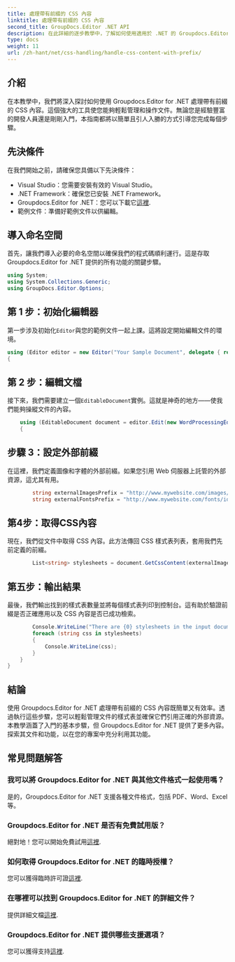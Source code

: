 ```yaml
---
title: 處理帶有前綴的 CSS 內容
linktitle: 處理帶有前綴的 CSS 內容
second_title: GroupDocs.Editor .NET API
description: 在此詳細的逐步教學中，了解如何使用適用於 .NET 的 Groupdocs.Editor 處理帶有前綴的 CSS 內容。非常適合各個層級的開發人員。
type: docs
weight: 11
url: /zh-hant/net/css-handling/handle-css-content-with-prefix/
---
```

## 介紹
在本教學中，我們將深入探討如何使用 Groupdocs.Editor for .NET 處理帶有前綴的 CSS 內容。這個強大的工具使您能夠輕鬆管理和操作文件。無論您是經驗豐富的開發人員還是剛剛入門，本指南都將以簡單且引人入勝的方式引導您完成每個步驟。
## 先決條件
在我們開始之前，請確保您具備以下先決條件：
- Visual Studio：您需要安裝有效的 Visual Studio。
- .NET Framework：確保您已安裝 .NET Framework。
-  Groupdocs.Editor for .NET：您可以下載它[這裡](https://releases.groupdocs.com/editor/net/).
- 範例文件：準備好範例文件以供編輯。
## 導入命名空間
首先，讓我們導入必要的命名空間以確保我們的程式碼順利運行。這是存取 Groupdocs.Editor for .NET 提供的所有功能的關鍵步驟。
```csharp
using System;
using System.Collections.Generic;
using GroupDocs.Editor.Options;
```
## 第 1 步：初始化編輯器
第一步涉及初始化`Editor`與您的範例文件一起上課。這將設定開始編輯文件的環境。
```csharp
using (Editor editor = new Editor("Your Sample Document", delegate { return new WordProcessingLoadOptions(); }))
{
```
## 第 2 步：編輯文檔
接下來，我們需要建立一個`EditableDocument`實例。這就是神奇的地方——使我們能夠操縱文件的內容。
```csharp
    using (EditableDocument document = editor.Edit(new WordProcessingEditOptions()))
    {
```
## 步驟 3：設定外部前綴
在這裡，我們定義圖像和字體的外部前綴。如果您引用 Web 伺服器上託管的外部資源，這尤其有用。
```csharp
        string externalImagesPrefix = "http://www.mywebsite.com/images/id=";
        string externalFontsPrefix = "http://www.mywebsite.com/fonts/id=";
```
## 第4步：取得CSS內容
現在，我們從文件中取得 CSS 內容。此方法傳回 CSS 樣式表列表，套用我們先前定義的前綴。
```csharp
        List<string> stylesheets = document.GetCssContent(externalImagesPrefix, externalFontsPrefix);
```
## 第五步：輸出結果
最後，我們輸出找到的樣式表數量並將每個樣式表列印到控制台。這有助於驗證前綴是否正確應用以及 CSS 內容是否已成功檢索。
```csharp
        Console.WriteLine("There are {0} stylesheets in the input document", stylesheets.Count);
        foreach (string css in stylesheets)
        {
            Console.WriteLine(css);
        }
    }
}
```
## 結論
使用 Groupdocs.Editor for .NET 處理帶有前綴的 CSS 內容既簡單又有效率。透過執行這些步驟，您可以輕鬆管理文件的樣式表並確保它們引用正確的外部資源。本教學涵蓋了入門的基本步驟，但 Groupdocs.Editor for .NET 提供了更多內容。探索其文件和功能，以在您的專案中充分利用其功能。
## 常見問題解答
### 我可以將 Groupdocs.Editor for .NET 與其他文件格式一起使用嗎？
是的，Groupdocs.Editor for .NET 支援各種文件格式，包括 PDF、Word、Excel 等。
### Groupdocs.Editor for .NET 是否有免費試用版？
絕對地！您可以開始免費試用[這裡](https://releases.groupdocs.com/).
### 如何取得 Groupdocs.Editor for .NET 的臨時授權？
您可以獲得臨時許可證[這裡](https://purchase.groupdocs.com/temporary-license/).
### 在哪裡可以找到 Groupdocs.Editor for .NET 的詳細文件？
提供詳細文檔[這裡](https://reference.groupdocs.com/editor/net/).
### Groupdocs.Editor for .NET 提供哪些支援選項？
您可以獲得支持[這裡](https://forum.groupdocs.com/c/editor/20).